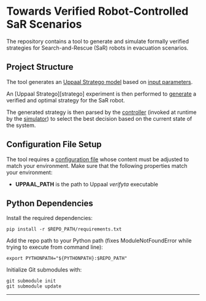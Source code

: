 Towards Verified Robot-Controlled SaR Scenarios
===============================================

The repository contains a tool to generate and simulate formally verified strategies for Search-and-Rescue (SaR) robots in evacuation scenarios.

Project Structure
-----------

The tool generates an [Uppaal Stratego model](stratego_generator/it/polimi/mgrs/model_mgr.py) based on [input parameters](stratego_generator/it/polimi/mgrs/param_mgr.py).

An [Uppaal Stratego][stratego] experiment is then performed to [generate](stratego_generator/it/polimi/mgrs/strategy_mgr.py) a verified and optimal strategy for the SaR robot. 

The generated strategy is then parsed by the [controller](stratego_generator/it/polimi/controllers/test_controller.py) (invoked at runtime by the [simulator](impact2.10.7)) to select the best decision based on the current state of the system. 

Configuration File Setup
-----------

The tool requires a [configuration file](stratego_generator/resources/config/config.ini) whose content must be adjusted to match your
environment. Make sure that the following properties match your environment:

- **UPPAAL_PATH** is the path to Uppaal *verifyta* executable

Python Dependencies
-----------

Install the required dependencies:

	pip install -r $REPO_PATH/requirements.txt

Add the repo path to your Python path (fixes ModuleNotFoundError while trying to execute from command line):

	export PYTHONPATH="${PYTHONPATH}:$REPO_PATH"

Initialize Git submodules with:

	git submodule init
	git submodule update

---
